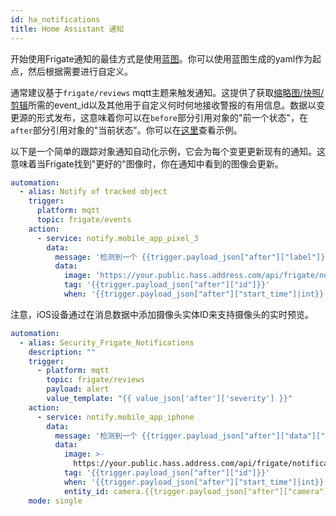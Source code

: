 ```yaml
---
id: ha_notifications
title: Home Assistant 通知
---
```


开始使用Frigate通知的最佳方式是使用[蓝图](https://community.home-assistant.io/t/frigate-mobile-app-notifications-2-0/559732)。你可以使用蓝图生成的yaml作为起点，然后根据需要进行自定义。

通常建议基于`frigate/reviews` mqtt主题来触发通知。这提供了获取[缩略图/快照/剪辑](../integrations/home-assistant.md#notification-api)所需的event_id以及其他用于自定义何时何地接收警报的有用信息。数据以变更源的形式发布，这意味着你可以在`before`部分引用对象的"前一个状态"，在`after`部分引用对象的"当前状态"。你可以在[这里](../integrations/mqtt.md#frigateevents)查看示例。

以下是一个简单的跟踪对象通知自动化示例，它会为每个变更更新现有的通知。这意味着当Frigate找到"更好的"图像时，你在通知中看到的图像会更新。

```yaml
automation:
  - alias: Notify of tracked object
    trigger:
      platform: mqtt
      topic: frigate/events
    action:
      - service: notify.mobile_app_pixel_3
        data:
          message: '检测到一个 {{trigger.payload_json["after"]["label"]}}。'
          data:
            image: 'https://your.public.hass.address.com/api/frigate/notifications/{{trigger.payload_json["after"]["id"]}}/thumbnail.jpg?format=android'
            tag: '{{trigger.payload_json["after"]["id"]}}'
            when: '{{trigger.payload_json["after"]["start_time"]|int}}'
```

注意，iOS设备通过在消息数据中添加摄像头实体ID来支持摄像头的实时预览。

```yaml
automation:
  - alias: Security_Frigate_Notifications
    description: ""
    trigger:
      - platform: mqtt
        topic: frigate/reviews
        payload: alert
        value_template: "{{ value_json['after']['severity'] }}"
    action:
      - service: notify.mobile_app_iphone
        data:
          message: '检测到一个 {{trigger.payload_json["after"]["data"]["objects"] | sort | join(", ") | title}}。'
          data:
            image: >-
              https://your.public.hass.address.com/api/frigate/notifications/{{trigger.payload_json["after"]["data"]["detections"][0]}}/thumbnail.jpg
            tag: '{{trigger.payload_json["after"]["id"]}}'
            when: '{{trigger.payload_json["after"]["start_time"]|int}}'
            entity_id: camera.{{trigger.payload_json["after"]["camera"] | replace("-","_") | lower}}
    mode: single
```